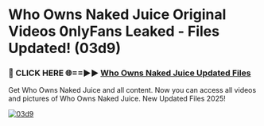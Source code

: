 # Who Owns Naked Juice Original Videos 0nlyFans Leaked - Files Updated! (03d9)

<h3>🔴 CLICK HERE 🌐==►► <a href="https://tinyurl.com/up5wt9bj" rel="nofollow">Who Owns Naked Juice Updated Files</a></h3>

Get Who Owns Naked Juice and all content. Now you can access all videos and pictures of Who Owns Naked Juice. New Updated Files 2025!

[![03d9](https://i.imgur.com/ABiUzMV.gif)](https://tinyurl.com/up5wt9bj)
